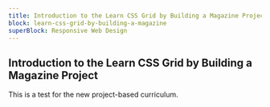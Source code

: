 ```yaml
---
title: Introduction to the Learn CSS Grid by Building a Magazine Project
block: learn-css-grid-by-building-a-magazine
superBlock: Responsive Web Design
---
```


## Introduction to the Learn CSS Grid by Building a Magazine Project

This is a test for the new project-based curriculum.
